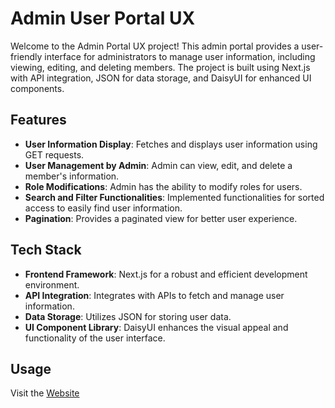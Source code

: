 # Admin User Portal UX

Welcome to the Admin Portal UX project! This admin portal provides a user-friendly interface for administrators to manage user information, including viewing, editing, and deleting members. The project is built using Next.js with API integration, JSON for data storage, and DaisyUI for enhanced UI components.

## Features

- **User Information Display**: Fetches and displays user information using GET requests.
- **User Management by Admin**: Admin can view, edit, and delete a member's information.
- **Role Modifications**: Admin has the ability to modify roles for users.
- **Search and Filter Functionalities**: Implemented functionalities for sorted access to easily find user information.
- **Pagination**: Provides a paginated view for better user experience.

## Tech Stack

- **Frontend Framework**: Next.js for a robust and efficient development environment.
- **API Integration**: Integrates with APIs to fetch and manage user information.
- **Data Storage**: Utilizes JSON for storing user data.
- **UI Component Library**: DaisyUI enhances the visual appeal and functionality of the user interface.

## Usage

Visit the [Website](https://user-member-portal.vercel.app/) 
